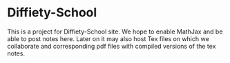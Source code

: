 Diffiety-School
===============

This is a project for Diffiety-School site. We hope to enable MathJax and be able to post notes here. Later on it may also host Tex files on which we collaborate and corresponding pdf files with compiled versions of the tex notes.
